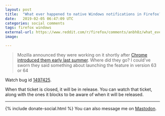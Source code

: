 ```yaml
---
layout: post
title:  "What ever happened to native Windows notifications in Firefox?"
date:   2019-02-05 06:47:09 UTC
categories: social comments
tags: firefox windows
external-url: https://www.reddit.com/r/firefox/comments/anbh8z/what_ever_happened_to_native_notifications/
image: 

---
```


> Mozilla announced they were working on it shortly after [Chrome introduced them early last summer](https://www.thurrott.com/windows/windows-10/165455/google-chrome-now-uses-native-windows-10-notifications). Where did they go? I could've sworn they said something about launching the feature in version 63 or 64

Watch bug id [1497425](https://bugzilla.mozilla.org/show_bug.cgi?id=1497425).

When that ticket is closed, it will be in release. You can watch that ticket, along with the ones it blocks to be aware of when it will be released.

---

{% include donate-social.html %} You can also message me on [Mastodon](https://mastodon.social/@yoasif).